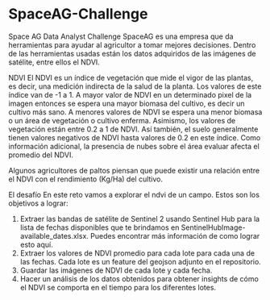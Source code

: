 # SpaceAG-Challenge
Space AG Data Analyst Challenge
SpaceAG es una empresa que da herramientas para ayudar al agricultor a tomar mejores decisiones. 
Dentro de las herramientas usadas están los datos adquiridos de las imágenes de satélite, entre ellos el NDVI.

NDVI
El NDVI es un índice de vegetación que mide el vigor de las plantas, es decir, una medición indirecta de la salud de la planta.
Los valores de este índice van de -1 a 1. A mayor valor de NDVI en un determinado pixel de la imagen entonces se espera una 
mayor biomasa del cultivo, es decir un cultivo más sano. A menores valores de NDVI se espera una menor biomasa o un área de 
vegetación o cultivo enferma. Asimismo, los valores de vegetación están entre 0.2 a 1 de NDVI. Así también, el suelo 
generalmente tienen valores negativos de NDVI hasta valores de 0.2 en este índice. Como información adicional, la presencia de
nubes sobre el área evaluar afecta el promedio del NDVI.

Algunos agricultores de paltos piensan que puede existir una relación entre el NDVI con el rendimiento (Kg/Ha) del cultivo.

El desafío
En este reto vamos a explorar el ndvi de un campo. Estos son los objetivos a lograr:

1. Extraer las bandas de satélite de Sentinel 2 usando Sentinel Hub para la lista de fechas disponibles que te brindamos en 
SentinelHubImage-available_dates.xlsx. Puedes encontrar más información de como lograr esto aquí.
2. Extraer los valores de NDVI promedio para cada lote para cada una de las fechas. Cada lote es un feature del geojson 
adjunto en el repositorio.
3. Guardar las imágenes de NDVI de cada lote y cada fecha.
4. Hacer un análisis de los datos obtenidos para obtener insights de cómo el NDVI se comporta en el tiempo para los diferentes 
lotes.
